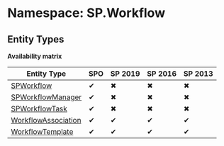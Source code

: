 # Namespace: SP.Workflow
## Entity Types

**Availability matrix**

Entity Type | SPO | SP 2019 | SP 2016 | SP 2013
----------|-----|---------|---------|--------
[SPWorkflow](./EntityTypes/SPWorkflow) | ✔ | ✖ | ✖ | ✖
[SPWorkflowManager](./EntityTypes/SPWorkflowManager) | ✔ | ✖ | ✖ | ✖
[SPWorkflowTask](./EntityTypes/SPWorkflowTask) | ✔ | ✖ | ✖ | ✖
[WorkflowAssociation](./EntityTypes/WorkflowAssociation) | ✔ | ✔ | ✔ | ✔
[WorkflowTemplate](./EntityTypes/WorkflowTemplate) | ✔ | ✔ | ✔ | ✔
